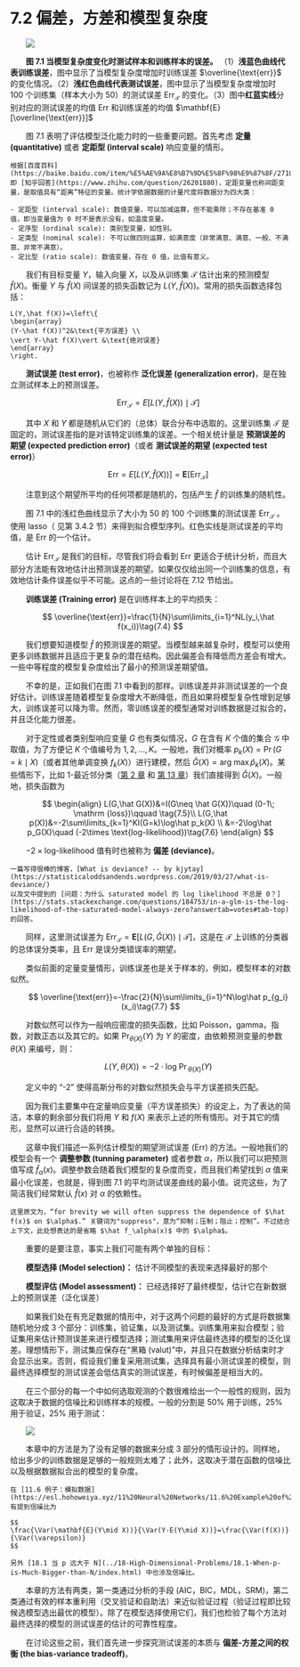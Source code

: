 # 7.2 偏差，方差和模型复杂度

<style>p{text-indent:2em;2}</style>

![](../img/07/fig7.1.png)

**图 7.1 当模型复杂度变化时测试样本和训练样本的误差。** （1）**浅蓝色曲线代表训练误差**，图中显示了当模型复杂度增加时训练误差 $\overline{\text{err}}$ 的变化情况。（2）**浅红色曲线代表测试误差**，图中显示了当模型复杂度增加时 100 个训练集（样本大小为 50）的测试误差 $\text{Err}_{\mathcal{T}}$ 的变化。（3）图中**红蓝实线**分别对应的测试误差的均值 $\text{Err}$ 和训练误差的均值 $\mathbf{E}[\overline{\text{err}}]$

图 7.1 表明了评估模型泛化能力时的一些重要问题。首先考虑 **定量 (quantitative)** 或者 **定距型 (interval scale)** 响应变量的情形。

```{note} 百科
根据[百度百科](https://baike.baidu.com/item/%E5%AE%9A%E8%B7%9D%E5%8F%98%E9%87%8F/2710255) 即 [知乎回答](https://www.zhihu.com/question/26201880)，定距变量也称间距变量，是取值具有“距离”特征的变量。统计学依据数据的计量尺度将数据分为四大类：

- 定距型 (interval scale): 数值变量，可以加减运算，但不能乘除；不存在基准 0 值，即当变量值为 0 时不是表示没有，如温度变量。 
- 定序型 (ordinal scale): 类别型变量，如性别。
- 定类型 (nominal scale): 不可以做四则运算，如满意度（非常满意、满意、一般、不满意、非常不满意）。
- 定比型 (ratio scale): 数值变量，存在 0 值，比值有意义。

```

我们有目标变量 $Y$，输入向量 $X$，以及从训练集 $\mathcal{T}$ 估计出来的预测模型 $\hat f(X)$。衡量 $Y$ 与 $\hat f(X)$ 间误差的损失函数记为 $L(Y,\hat f(X))$。常用的损失函数选择包括：

```{math}
L(Y,\hat f(X))=\left\{
\begin{array}
(Y-\hat f(X))^2&\text{平方误差} \\
\vert Y-\hat f(X)\vert &\text{绝对误差}
\end{array}
\right. 
```

**测试误差 (test error)**，也被称作 **泛化误差 (generalization error)**，是在独立测试样本上的预测误差。

$$
\text{Err}_{\mathcal{T}}=E[L(Y,\hat f(X))\mid {\mathcal{T}}]\tag{7.2}
$$

其中 $X$ 和 $Y$ 都是随机从它们的（总体）联合分布中选取的。这里训练集 $\mathcal{T}$ 是固定的，测试误差指的是对该特定训练集的误差。一个相关统计量是 **预测误差的期望 (expected prediction error)**（或者 **测试误差的期望 (expected test error)**）

$$
\text{Err} = E[L(Y,\hat f(X))]=\mathbf{E}[\text{Err}_{\mathcal{T}}]\tag{7.3}
$$

注意到这个期望所平均的任何项都是随机的，包括产生 $\hat f$ 的训练集的随机性。

图 7.1 中的浅红色曲线显示了大小为 50 的 100 个训练集的测试误差 $\text{Err}_{\mathcal{T}}$ 。使用 lasso（ 见第 3.4.2 节）来得到拟合模型序列。红色实线是测试误差的平均值，是 $\text{Err}$ 的一个估计。

估计 $\text{Err}_{\mathcal{T}}$ 是我们的目标，尽管我们将会看到 $\text{Err}$ 更适合于统计分析，而且大部分方法能有效地估计出预测误差的期望。如果仅仅给出同一个训练集的信息，有效地估计条件误差似乎不可能。这点的一些讨论将在 7.12 节给出。

**训练误差 (Training error)** 是在训练样本上的平均损失：

$$
\overline{\text{err}}=\frac{1}{N}\sum\limits_{i=1}^NL(y_i,\hat f(x_i))\tag{7.4}
$$

我们想要知道模型 $\hat f$ 的预测误差的期望。当模型越来越复杂时，模型可以使用更多训练数据并且适应于更复杂的潜在结构。因此偏差会有降低而方差会有增大。一些中等程度的模型复杂度给出了最小的预测误差期望值。

不幸的是，正如我们在图 7.1 中看到的那样。训练误差并非测试误差的一个良好估计。训练误差随着模型复杂度增大不断降低，而且如果将模型复杂性增到足够大，训练误差可以降为零。然而，零训练误差的模型通常对训练数据是过拟合的，并且泛化能力很差。

对于定性或者类别型响应变量 $G$ 也有类似情况，$G$ 在含有 $K$ 个值的集合 $\mathcal{G}$ 中取值，为了方便记 $K$ 个值编号为 $1,2,\ldots,K$。一般地，我们对概率 $p_k(X)=\Pr(G=k\mid X)$（或者其他单调变换 $f_k(X)$）进行建模，然后 $\hat G(X)=\mathrm{arg\; \max} \hat p_k(X)$。某些情形下，比如 1-最近邻分类（[第 2 章](../02-Overview-of-Supervised-Learning/2.3-Two-Simple-Approaches-to-Prediction/) 和 [第 13 章](../13-Prototype-Methods-and-Nearest-Neighbors/13.3-k-Nearest-Neighbor-Classifiers/index.html)）我们直接得到 $\hat G(X)$。一般地，损失函数为

$$
\begin{align}
L(G,\hat G(X))&=I(G\neq \hat G(X))\quad (0-1\; \mathrm {loss})\qquad \tag{7.5}\\
L(G,\hat p(X))&=-2\sum\limits_{k=1}^KI(G=k)\log\hat p_k(X) \\
&=-2\log\hat p_G(X)\quad (-2\times \text{log-likelihood})\tag{7.6}
\end{align}
$$

$-2\times \text{log-likelihood}$ 值有时也被称为 **偏差 (deviance)**。

```{note}
一篇写得很棒的博客，[What is deviance? -- by kjytay](https://statisticaloddsandends.wordpress.com/2019/03/27/what-is-deviance/)
以及文中提到的 [问题：为什么 saturated model 的 log likelihood 不总是 0？](https://stats.stackexchange.com/questions/184753/in-a-glm-is-the-log-likelihood-of-the-saturated-model-always-zero?answertab=votes#tab-top) 的回答。
```

同样，这里测试误差为 $\text{Err}_{\mathcal{T}}=\mathbf{E}[L(G,\hat G(X))\mid \mathcal{T}]$，这是在 $\mathcal{T}$ 上训练的分类器的总体误分类率，且 $\text{Err}$ 是误分类错误率的期望。

类似前面的定量变量情形，训练误差也是关于样本的，例如，模型样本的对数似然。

$$
\overline{\text{err}}=-\frac{2}{N}\sum\limits_{i=1}^N\log\hat p_{g_i}(x_i)\tag{7.7}
$$

对数似然可以作为一般响应密度的损失函数，比如 Poisson，gamma，指数，对数正态以及其它的。如果 $\Pr_{\theta(X)}(Y)$ 为 $Y$ 的密度，由依赖预测变量的参数 $\theta(X)$ 来编号，则：

$$
L(Y,\theta(X))=-2\cdot \mathrm{log\; \Pr}_{\theta(X)}(Y)\tag{7.8}
$$

定义中的 “-2” 使得高斯分布的对数似然损失会与平方误差损失匹配。

因为我们主要集中在定量响应变量（平方误差损失）的设定上，为了表达的简洁，本章的剩余部分我们将用 $Y$ 和 $f(X)$ 来表示上述的所有情形。对于其它的情形，显然可以进行合适的转换。

这章中我们描述一系列估计模型的期望测试误差 ($\text{Err}$) 的方法。一般地我们的模型会有一个 **调整参数 (tunning parameter)** 或者参数 $\alpha$，所以我们可以把预测值写成 $\hat f_\alpha(x)$。调整参数会随着我们模型的复杂度而变，而且我们希望找到 $\alpha$ 值来最小化误差，也就是，得到图 7.1 的平均测试误差曲线的最小值。说完这些，为了简洁我们经常默认 $\hat f(x)$ 对 $\alpha$ 的依赖性。

```{note}
这里原文为，“for brevity we will often suppress the dependence of $\hat f(x)$ on $\alpha$.” 关键词为"suppress"，意为“抑制；压制；阻止；控制”。不过结合上下文，此处想表达的是省略 $\hat f_\alpha(x)$ 中的 $\alpha$。
```

重要的是要注意，事实上我们可能有两个单独的目标：

**模型选择 (Model selection)：** 估计不同模型的表现来选择最好的那个

**模型评估 (Model assessment)：** 已经选择好了最终模型，估计它在新数据上的预测误差（泛化误差）

如果我们处在有充足数据的情形中，对于这两个问题的最好的方式是将数据集随机地分成 3 个部分：训练集，验证集，以及测试集。训练集用来拟合模型；验证集用来估计预测误差来进行模型选择；测试集用来评估最终选择的模型的泛化误差。理想情形下，测试集应保存在“黑箱 (valut)”中，并且只在数据分析结束时才会显示出来。否则，假设我们重复采用测试集，选择具有最小测试误差的模型，则最终选择模型的测试误差会低估真实的测试误差，有时候偏差是相当大的。

在三个部分的每一个中如何选取观测的个数很难给出一个一般性的规则，因为这取决于数据的信噪比和训练样本的规模。一般的分割是 50% 用于训练，25% 用于验证，25% 用于测试：

![](../img/07/pic2.png)

本章中的方法是为了没有足够的数据来分成 3 部分的情形设计的。同样地，给出多少的训练数据是足够的一般规则太难了；此外，这取决于潜在函数的信噪比以及根据数据拟合出的模型的复杂度。

```{note}
在 [11.6 例子：模拟数据](https://esl.hohoweiya.xyz/11%20Neural%20Networks/11.6%20Example%20of%20Simulated%20Data/index.html)有提到信噪比为

$$
\frac{\Var(\mathbf{E}(Y\mid X))}{\Var(Y-E(Y\mid X))}=\frac{\Var(f(X))}{\Var(\varepsilon)}
$$

另外 [18.1 当 p 远大于 N](../18-High-Dimensional-Problems/18.1-When-p-is-Much-Bigger-than-N/index.html) 中也涉及信噪比。
```
本章的方法有两类，第一类通过分析的手段 (AIC，BIC，MDL，SRM)，第二类通过有效的样本重利用（交叉验证和自助法）来近似验证过程（验证过程即比较候选模型选出最优的模型）。除了在模型选择使用它们，我们也检验了每个方法对最终选择的模型的测试误差的估计的可靠性程度。

在讨论这些之前，我们首先进一步探究测试误差的本质与 **偏差-方差之间的权衡 (the bias-variance tradeoff)**。
